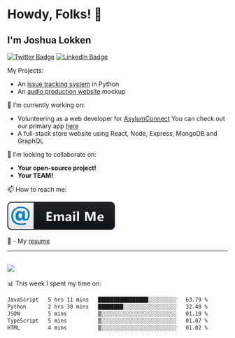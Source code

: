 # Howdy, Folks! 👋
## I'm Joshua Lokken


[![Twitter Badge](https://img.shields.io/badge/Twitter-Profile-informational?style=flat&logo=twitter&logoColor=white&color=1CA2F1)](https://twitter.com/joshualokken)
[![LinkedIn Badge](https://img.shields.io/badge/LinkedIn-Profile-informational?style=flat&logo=linkedin&logoColor=white&color=0D76A8)](https://www.linkedin.com/in/joshualokken/)

My Projects:
  - An <a href='https://flask-its.herokuapp.com' target='_blank'>issue tracking system</a> in Python
  - An <a href='https://jasonwoodsmusic.now.sh' target='_blank'>audio production website</a> mockup
  
  
🔭 I’m currently working on:

  - Volunteering as a web developer for [AsylumConnect](https://asylumconnect.org)
    You can check out our primary app [here](https://catalog.asylumconnect.org)
  - A full-stack store website using React, Node, Express, MongoDB and GraphQL

  
👯 I’m looking to collaborate on:

  - <strong>Your open-source project!</strong>
  - <strong>Your TEAM!</strong>

📫 How to reach me:

  [<img src="https://github.com/jrrlokken/jrrlokken/blob/master/svg/social/email_me.svg" alt="html" style="vertical-align:top, margin:4px">](mailto:joshualokken@pm.me)

🔭 - My [resume](https://velocv.com/jrrlokken)

*************
<br />

<img height="180em" src="https://github-readme-stats.vercel.app/api?username=jrrlokken&show_icons=true&hide_border=true&&count_private=true&include_all_commits=true" />

<br />

📊 This week I spent my time on:
<!--START_SECTION:waka-->
```text
JavaScript   5 hrs 11 mins   ████████████████░░░░░░░░░   63.79 % 
Python       2 hrs 38 mins   ████████░░░░░░░░░░░░░░░░░   32.48 % 
JSON         5 mins          ▒░░░░░░░░░░░░░░░░░░░░░░░░   01.10 % 
TypeScript   5 mins          ▒░░░░░░░░░░░░░░░░░░░░░░░░   01.07 % 
HTML         4 mins          ▒░░░░░░░░░░░░░░░░░░░░░░░░   01.02 % 
```
<!--END_SECTION:waka-->
